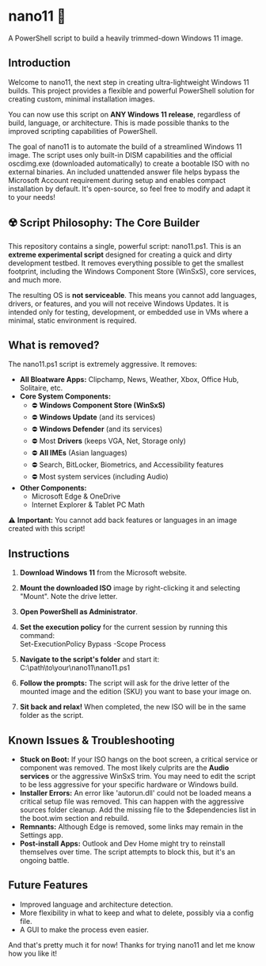 # **nano11 🔬**

A PowerShell script to build a heavily trimmed-down Windows 11 image.

## **Introduction**

Welcome to nano11, the next step in creating ultra-lightweight Windows 11 builds. This project provides a flexible and powerful PowerShell solution for creating custom, minimal installation images.

You can now use this script on **ANY Windows 11 release**, regardless of build, language, or architecture. This is made possible thanks to the improved scripting capabilities of PowerShell.

The goal of nano11 is to automate the build of a streamlined Windows 11 image. The script uses only built-in DISM capabilities and the official oscdimg.exe (downloaded automatically) to create a bootable ISO with no external binaries. An included unattended answer file helps bypass the Microsoft Account requirement during setup and enables compact installation by default. It's open-source, so feel free to modify and adapt it to your needs\!

## **☢️ Script Philosophy: The Core Builder**

This repository contains a single, powerful script: nano11.ps1. This is an **extreme experimental script** designed for creating a quick and dirty development testbed. It removes everything possible to get the smallest footprint, including the Windows Component Store (WinSxS), core services, and much more.

The resulting OS is **not serviceable**. This means you cannot add languages, drivers, or features, and you will not receive Windows Updates. It is intended only for testing, development, or embedded use in VMs where a minimal, static environment is required.

## **What is removed?**

The nano11.ps1 script is extremely aggressive. It removes:

* **All Bloatware Apps:** Clipchamp, News, Weather, Xbox, Office Hub, Solitaire, etc.  
* **Core System Components:**  
  * ⛔ **Windows Component Store (WinSxS)**  
  * ⛔ **Windows Update** (and its services)  
  * ⛔ **Windows Defender** (and its services)  
  * ⛔ Most **Drivers** (keeps VGA, Net, Storage only)  
  * ⛔ **All IMEs** (Asian languages)  
  * ⛔ Search, BitLocker, Biometrics, and Accessibility features  
  * ⛔ Most system services (including Audio)  
* **Other Components:**  
  * Microsoft Edge & OneDrive  
  * Internet Explorer & Tablet PC Math

⚠️ **Important:** You cannot add back features or languages in an image created with this script\!

## **Instructions**

1. **Download Windows 11** from the Microsoft website.  
2. **Mount the downloaded ISO** image by right-clicking it and selecting "Mount". Note the drive letter.  
3. **Open PowerShell as Administrator**.  
4. **Set the execution policy** for the current session by running this command:  
   Set-ExecutionPolicy Bypass \-Scope Process

5. **Navigate to the script's folder** and start it:  
   C:\\path\\to\\your\\nano11\\nano11.ps1

6. **Follow the prompts:** The script will ask for the drive letter of the mounted image and the edition (SKU) you want to base your image on.  
7. **Sit back and relax\!** When completed, the new ISO will be in the same folder as the script.

## **Known Issues & Troubleshooting**

* **Stuck on Boot:** If your ISO hangs on the boot screen, a critical service or component was removed. The most likely culprits are the **Audio services** or the aggressive WinSxS trim. You may need to edit the script to be less aggressive for your specific hardware or Windows build.  
* **Installer Errors:** An error like 'autorun.dll' could not be loaded means a critical setup file was removed. This can happen with the aggressive sources folder cleanup. Add the missing file to the $dependencies list in the boot.wim section and rebuild.  
* **Remnants:** Although Edge is removed, some links may remain in the Settings app.  
* **Post-install Apps:** Outlook and Dev Home might try to reinstall themselves over time. The script attempts to block this, but it's an ongoing battle.

## **Future Features**

* Improved language and architecture detection.  
* More flexibility in what to keep and what to delete, possibly via a config file.  
* A GUI to make the process even easier.

And that's pretty much it for now\! Thanks for trying nano11 and let me know how you like it\!